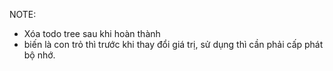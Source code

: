NOTE:
-  Xóa todo tree sau khi hoàn thành
-  biến là con trỏ thì trước khi thay đổi giá trị, sử dụng thì cần phải cấp phát bộ nhớ.